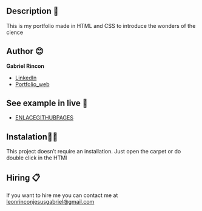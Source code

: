 ## Description 🦖
This is my portfolio made in HTML and CSS to 
introduce the wonders of the cience 

## Author 😊
**Gabriel Rincon**

* [LinkedIn](www.linkedin.com/in/imgabriel09)
* [Portfolio_web]()

## See example in live 👀
- [ENLACEGITHUBPAGES](file:///C:/Users/choco/Desktop/Proyectos_python/Pagina_web_gabriel/gabito.html)

## Instalation👨‍🔧
This project doesn’t require an installation. Just open the carpet or do double click in the HTMl

## Hiring 📋
If you want to hire me you can contact me at leonrinconjesusgabriel@gmail.com
